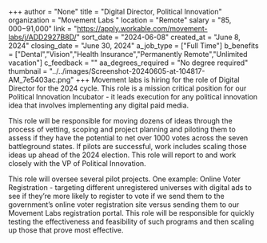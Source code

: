 +++
author = "None"
title = "Digital Director, Political Innovation"
organization = "Movement Labs "
location = "Remote"
salary = "$85,000-$91,000"
link = "https://apply.workable.com/movement-labs/j/ADD2927B8D/"
sort_date = "2024-06-08"
created_at = "June 8, 2024"
closing_date = "June 30, 2024"
a_job_type = ["Full Time"]
b_benefits = ["Dental","Vision","Health Insurance","Permanently Remote","Unlimited vacation"]
c_feedback = ""
aa_degrees_required = "No degree required"
thumbnail = "../../images/Screenshot-20240605-at-104817-AM_7e5403ac.png"
+++
Movement labs is hiring for the role of Digital Director for the 2024 cycle. This role is a mission critical position for our Political Innovation Incubator - it leads execution for any political innovation idea that involves implementing any digital paid media.

This role will be responsible for moving dozens of ideas through the process of vetting, scoping and project planning and piloting them to assess if they have the potential to net over 1000 votes across the seven battleground states. If pilots are successful, work includes scaling those ideas up ahead of the 2024 election. This role will report to and work closely with the VP of Political Innovation.

This role will oversee several pilot projects. One example: Online Voter Registration - targeting different unregistered universes with digital ads to see if they’re more likely to register to vote if we send them to the government’s online voter registration  site versus sending them to our Movement Labs registration portal. This role will be responsible for quickly testing the effectiveness and feasibility of such programs and then scaling up those that prove most effective.